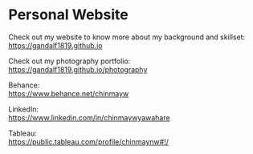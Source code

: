 # Personal Website

Check out my website to know more about my background and skillset: <br>
https://gandalf1819.github.io

Check out my photography portfolio: <br>
https://gandalf1819.github.io/photography

Behance: <br>
https://www.behance.net/chinmayw

LinkedIn: <br>
https://www.linkedin.com/in/chinmaywyawahare

Tableau: <br>
https://public.tableau.com/profile/chinmaynw#!/
